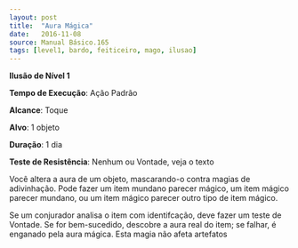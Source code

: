 ```yaml
---
layout: post
title:  "Aura Mágica"
date:   2016-11-08
source: Manual Básico.165
tags: [level1, bardo, feiticeiro, mago, ilusao]
---
```


**Ilusão de Nível 1**

**Tempo de Execução**: Ação Padrão

**Alcance**: Toque

**Alvo**: 1 objeto

**Duração**: 1 dia

**Teste de Resistência**: Nenhum ou Vontade, veja o texto

Você altera a aura de um objeto, mascarando-o contra magias de adivinhação. Pode fazer um item mundano parecer mágico, um item mágico parecer mundano,
ou um item mágico parecer outro tipo de item mágico.

Se um conjurador analisa o item com identifcação, deve fazer um teste de Vontade. Se for bem-sucedido, descobre a aura real do
item; se falhar, é enganado pela aura mágica. Esta magia não afeta artefatos
